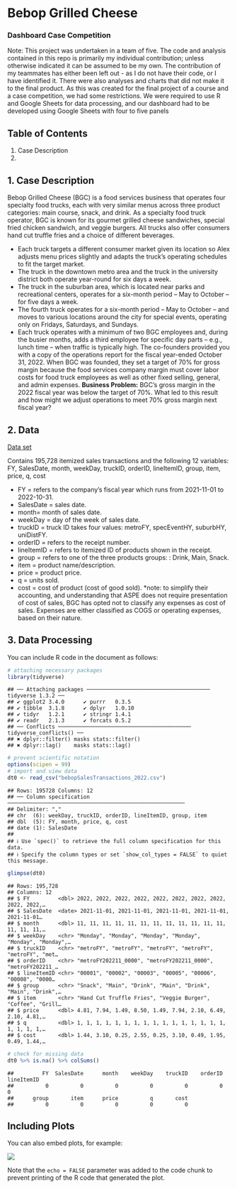 
# Bebop Grilled Cheese

### Dashboard Case Competition

Note: This project was undertaken in a team of five. The code and
analysis contained in this repo is primarily my individual contribution;
unless otherwise indicated it can be assumed to be my own. The
contribution of my teammates has either been left out - as I do not have
their code, or I have identified it. There were also analyses and charts
that did not make it to the final product. As this was created for the
final project of a course and a case competition, we had some
restrictions. We were required to use R and Google Sheets for data
processing, and our dashboard had to be developed using Google Sheets
with four to five panels

## Table of Contents

1.  Case Description
2.  

## 1. Case Description

Bebop Grilled Cheese (BGC) is a food services business that operates
four specialty food trucks, each with very similar menus across three
product categories: main course, snack, and drink. As a specialty food
truck operator, BGC is known for its gourmet grilled cheese sandwiches,
special fried chicken sandwich, and veggie burgers. All trucks also
offer consumers hand cut truffle fries and a choice of different
beverages.

- Each truck targets a different consumer market given its location so
  Alex adjusts menu prices slightly and adapts the truck’s operating
  schedules to fit the target market.
- The truck in the downtown metro area and the truck in the university
  district both operate year-round for six days a week.  
- The truck in the suburban area, which is located near parks and
  recreational centers, operates for a six-month period – May to October
  – for five days a week.
- The fourth truck operates for a six-month period – May to October –
  and moves to various locations around the city for special events,
  operating only on Fridays, Saturdays, and Sundays.
- Each truck operates with a minimum of two BGC employees and, during
  the busier months, adds a third employee for specific day parts –
  e.g., lunch time – when traffic is typically high. The co-founders
  provided you with a copy of the operations report for the fiscal
  year-ended October 31, 2022. When BGC was founded, they set a target
  of 70% for gross margin because the food services company margin must
  cover labor costs for food truck employees as well as other fixed
  selling, general, and admin expenses. **Business Problem:** BGC’s
  gross margin in the 2022 fiscal year was below the target of 70%. What
  led to this result and how might we adjust operations to meet 70%
  gross margin next fiscal year?

## 2. Data

[Data
set](https://github.com/AllyBMa/Portfolio/blob/main/Bebop%20Grilled%20Cheese/bebopSalesTransactions_2022.csv)

Contains 195,728 itemized sales transactions and the following 12
variables: FY, SalesDate, month, weekDay, truckID, orderID, lineItemID,
group, item, price, q, cost

- FY = refers to the company’s fiscal year which runs from 2021-11-01 to
  2022-10-31.
- SalesDate = sales date.
- month= month of sales date.
- weekDay = day of the week of sales date.
- truckID = truck ID takes four values: metroFY, specEventHY, suburbHY,
  uniDistFY.
- orderID = refers to the receipt number.
- lineItemID = refers to itemized ID of products shown in the receipt.
- group = refers to one of the three products groups: : Drink, Main,
  Snack.
- item = product name/description.
- price = product price.
- q = units sold.
- cost = cost of product (cost of good sold). \*note: to simplify their
  accounting, and understanding that ASPE does not require presentation
  of cost of sales, BGC has opted not to classify any expenses as cost
  of sales. Expenses are either classified as COGS or operating
  expenses, based on their nature.

## 3. Data Processing

You can include R code in the document as follows:

``` r
# attaching necessary packages
library(tidyverse)
```

    ## ── Attaching packages ─────────────────────────────────────── tidyverse 1.3.2 ──
    ## ✔ ggplot2 3.4.0      ✔ purrr   0.3.5 
    ## ✔ tibble  3.1.8      ✔ dplyr   1.0.10
    ## ✔ tidyr   1.2.1      ✔ stringr 1.4.1 
    ## ✔ readr   2.1.3      ✔ forcats 0.5.2 
    ## ── Conflicts ────────────────────────────────────────── tidyverse_conflicts() ──
    ## ✖ dplyr::filter() masks stats::filter()
    ## ✖ dplyr::lag()    masks stats::lag()

``` r
# prevent scientific notation
options(scipen = 99)
# import and view data
dt0 <- read_csv("bebopSalesTransactions_2022.csv")
```

    ## Rows: 195728 Columns: 12
    ## ── Column specification ────────────────────────────────────────────────────────
    ## Delimiter: ","
    ## chr  (6): weekDay, truckID, orderID, lineItemID, group, item
    ## dbl  (5): FY, month, price, q, cost
    ## date (1): SalesDate
    ## 
    ## ℹ Use `spec()` to retrieve the full column specification for this data.
    ## ℹ Specify the column types or set `show_col_types = FALSE` to quiet this message.

``` r
glimpse(dt0)
```

    ## Rows: 195,728
    ## Columns: 12
    ## $ FY         <dbl> 2022, 2022, 2022, 2022, 2022, 2022, 2022, 2022, 2022, 2022,…
    ## $ SalesDate  <date> 2021-11-01, 2021-11-01, 2021-11-01, 2021-11-01, 2021-11-01…
    ## $ month      <dbl> 11, 11, 11, 11, 11, 11, 11, 11, 11, 11, 11, 11, 11, 11, 11,…
    ## $ weekDay    <chr> "Monday", "Monday", "Monday", "Monday", "Monday", "Monday",…
    ## $ truckID    <chr> "metroFY", "metroFY", "metroFY", "metroFY", "metroFY", "met…
    ## $ orderID    <chr> "metroFY202211_0000", "metroFY202211_0000", "metroFY202211_…
    ## $ lineItemID <chr> "00001", "00002", "00003", "00005", "00006", "00008", "0000…
    ## $ group      <chr> "Snack", "Main", "Drink", "Main", "Drink", "Main", "Drink",…
    ## $ item       <chr> "Hand Cut Truffle Fries", "Veggie Burger", "Coffee", "Grill…
    ## $ price      <dbl> 4.81, 7.94, 1.49, 8.50, 1.49, 7.94, 2.10, 6.49, 2.10, 4.81,…
    ## $ q          <dbl> 1, 1, 1, 1, 1, 1, 1, 1, 1, 1, 1, 1, 1, 1, 1, 1, 1, 1, 1, 1,…
    ## $ cost       <dbl> 1.44, 3.10, 0.25, 2.55, 0.25, 3.10, 0.49, 1.95, 0.49, 1.44,…

``` r
# check for missing data
dt0 %>% is.na() %>% colSums()
```

    ##         FY  SalesDate      month    weekDay    truckID    orderID lineItemID 
    ##          0          0          0          0          0          0          0 
    ##      group       item      price          q       cost 
    ##          0          0          0          0          0

## Including Plots

You can also embed plots, for example:

![](test_files/figure-gfm/pressure-1.png)<!-- -->

Note that the `echo = FALSE` parameter was added to the code chunk to
prevent printing of the R code that generated the plot.
